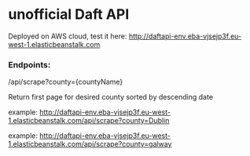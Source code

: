 # unofficial Daft API

Deployed on AWS cloud, test it here: http://daftapi-env.eba-vjsejp3f.eu-west-1.elasticbeanstalk.com

### Endpoints:
/api/scrape?county={countyName}

Return first page for desired county sorted by descending date

example: http://daftapi-env.eba-vjsejp3f.eu-west-1.elasticbeanstalk.com/api/scrape?county=Dublin

example: http://daftapi-env.eba-vjsejp3f.eu-west-1.elasticbeanstalk.com/api/scrape?county=galway
